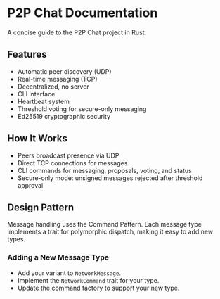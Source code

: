 # P2P Chat Documentation

A concise guide to the P2P Chat project in Rust.

## Features
- Automatic peer discovery (UDP)
- Real-time messaging (TCP)
- Decentralized, no server
- CLI interface
- Heartbeat system
- Threshold voting for secure-only messaging
- Ed25519 cryptographic security

## How It Works
- Peers broadcast presence via UDP
- Direct TCP connections for messages
- CLI commands for messaging, proposals, voting, and status
- Secure-only mode: unsigned messages rejected after threshold approval

## Design Pattern

Message handling uses the Command Pattern. Each message type implements a trait for polymorphic dispatch, making it easy to add new types.

### Adding a New Message Type

- Add your variant to `NetworkMessage`.
- Implement the `NetworkCommand` trait for your type.
- Update the command factory to support your new type.